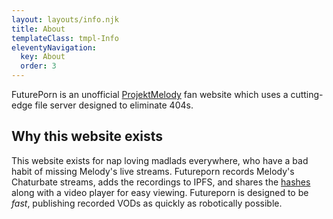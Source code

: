 ```yaml
---
layout: layouts/info.njk
title: About
templateClass: tmpl-Info
eleventyNavigation:
  key: About
  order: 3
---
```


FuturePorn is an unofficial [ProjektMelody][1] fan website which uses a cutting-edge file server designed to eliminate 404s.

## Why this website exists

This website exists for nap loving madlads everywhere, who have a bad habit of missing Melody's live streams. Futureporn records Melody's Chaturbate streams, adds the recordings to IPFS, and shares the [hashes][2] along with a video player for easy viewing. Futureporn is designed to be *fast*, publishing recorded VODs as quickly as robotically possible.

[1]:https://streamerlinks.com/projektmelody
[2]:https://futureporn.neocities.org/faq/#what-are-these-ipfs-hash-thingies%3F

